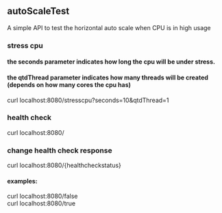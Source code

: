 ## autoScaleTest
A simple API to test the horizontal auto scale when CPU is in high usage

### stress cpu
#### the seconds parameter indicates how long the cpu will be under stress.
#### the qtdThread parameter indicates how many threads will be created (depends on how many cores the cpu has)
curl localhost:8080/stresscpu?seconds=10&qtdThread=1

### health check
curl localhost:8080/

### change health check response
curl localhost:8080/{healthcheckstatus}
#### examples:
curl localhost:8080/false\
curl localhost:8080/true


